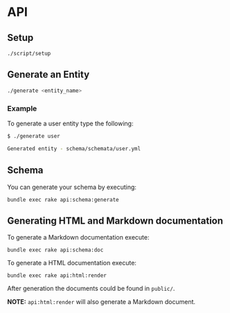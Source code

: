 # API

## Setup

```
./script/setup
```

## Generate an Entity

``` sh
./generate <entity_name>
```

### Example

To generate a user entity type the following:

``` sh
$ ./generate user

Generated entity - schema/schemata/user.yml
```

## Schema

You can generate your schema by executing:

```
bundle exec rake api:schema:generate
```

## Generating HTML and Markdown documentation

To generate a Markdown documentation execute:

```
bundle exec rake api:schema:doc
```

To generate a HTML documentation execute:

```
bundle exec rake api:html:render
```

After generation the documents could be found in `public/`.

**NOTE:** `api:html:render` will also generate a Markdown document.
